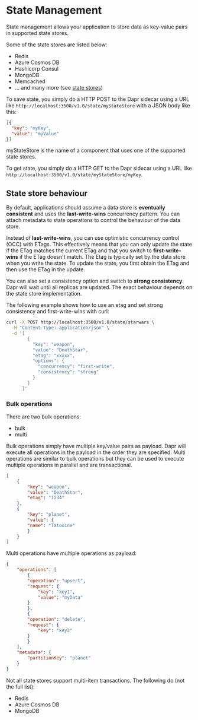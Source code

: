 # State Management

State management allows your application to store data as key-value pairs in supported state stores. 

Some of the state stores are listed below:
- Redis
- Azure Cosmos DB
- Hashicorp Consul
- MongoDB
- Memcached
- ... and many more (see [state stores](https://docs.dapr.io/reference/components-reference/supported-state-stores/))

To save state, you simply do a HTTP POST to the Dapr sidecar using a URL like `http://localhost:3500/v1.0/state/myStateStore` with a JSON body like this:

```json
[{
  "key": "myKey",
  "value": "myValue"
}]
```

myStateStore is the name of a component that uses one of the supported state stores.

To get state, you simply do a HTTP GET to the Dapr sidecar using a URL like `http://localhost:3500/v1.0/state/myStateStore/myKey`.

## State store behaviour

By default, applications should assume a data store is **eventually consistent** and uses the **last-write-wins** concurrency pattern. You can attach metadata to state operations to control the behaviour of the data store.

Instead of **last-write-wins**, you can use optimistic concurrency control (OCC) with ETags. This effectively means that you can only update the state if the ETag matches the current ETag and that you switch to **first-write-wins** if the ETag doesn't match. The Etag is typically set by the data store when you write the state. To update the state, you first obtain the ETag and then use the ETag in the update.

You can also set a consistency option and switch to **strong consistency**. Dapr will wait until all replicas are updated. The exact behaviour depends on the state store implementation.

The following example shows how to use an etag and set strong consistency and first-write-wins with curl:

```bash
curl -X POST http://localhost:3500/v1.0/state/starwars \
  -H "Content-Type: application/json" \
  -d '[
        {
          "key": "weapon",
          "value": "DeathStar",
          "etag": "xxxxx",
          "options": {
            "concurrency": "first-write",
            "consistency": "strong"
          }
        }
      ]'
```

### Bulk operations

There are two bulk operations:
- bulk
- multi

Bulk operations simply have multiple key/value pairs as payload. Dapr will execute all operations in the payload in the order they are specified. Multi operations are similar to bulk operations but they can be used to execute multiple operations in parallel and are transactional.

```json
[
    {
        "key": "weapon",
        "value": "DeathStar",
        "etag": "1234"
    },
    {
        "key": "planet",
        "value": {
        "name": "Tatooine"
        }
    }
]
```

Multi operations have multiple operations as payload:

```json
{
    "operations": [
        {
        "operation": "upsert",
        "request": {
            "key": "key1",
            "value": "myData"
        }
        },
        {
        "operation": "delete",
        "request": {
            "key": "key2"
        }
        }
    ],
    "metadata": {
        "partitionKey": "planet"
    }
}
```

Not all state stores support multi-item transactions. The following do (not the full list):

- Redis
- Azure Cosmos DB
- MongoDB